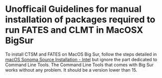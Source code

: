 # Unofficail Guidelines for manual installation of packages required to run FATES and CLMT in MacOSX BigSur

To install CTSM and FATES on MacOS Big Sur, follow the steps detailed in [macOS Sonoma Source Installation - Intel](./os-macos-sonoma-intel.md) but ignore the part dedicated to Command Line Tools. The Command Line Tools that comes with Big Sur works without any problem. It should be a version lower than 15. 
